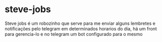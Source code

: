 # steve-jobs
Steve jobs é um robozinho que serve para me enviar alguns lembretes e notificações pelo telegram em determinados horarios do dia, há um front para gerencia-lo e no telegram um bot configurado para o mesmo
